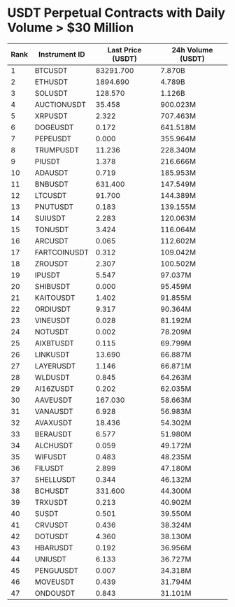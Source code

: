 # USDT Perpetual Contracts with Daily Volume > $30 Million

| Rank | Instrument ID | Last Price (USDT) | 24h Volume (USDT) |
|------|---------------|-------------------|-------------------|
| 1 | BTCUSDT | 83291.700 | 7.870B |
| 2 | ETHUSDT | 1894.690 | 4.789B |
| 3 | SOLUSDT | 128.570 | 1.126B |
| 4 | AUCTIONUSDT | 35.458 | 900.023M |
| 5 | XRPUSDT | 2.322 | 707.463M |
| 6 | DOGEUSDT | 0.172 | 641.518M |
| 7 | PEPEUSDT | 0.000 | 355.964M |
| 8 | TRUMPUSDT | 11.236 | 228.340M |
| 9 | PIUSDT | 1.378 | 216.666M |
| 10 | ADAUSDT | 0.719 | 185.953M |
| 11 | BNBUSDT | 631.400 | 147.549M |
| 12 | LTCUSDT | 91.700 | 144.389M |
| 13 | PNUTUSDT | 0.183 | 139.155M |
| 14 | SUIUSDT | 2.283 | 120.063M |
| 15 | TONUSDT | 3.424 | 116.064M |
| 16 | ARCUSDT | 0.065 | 112.602M |
| 17 | FARTCOINUSDT | 0.312 | 109.042M |
| 18 | ZROUSDT | 2.307 | 100.502M |
| 19 | IPUSDT | 5.547 | 97.037M |
| 20 | SHIBUSDT | 0.000 | 95.459M |
| 21 | KAITOUSDT | 1.402 | 91.855M |
| 22 | ORDIUSDT | 9.317 | 90.364M |
| 23 | VINEUSDT | 0.028 | 81.192M |
| 24 | NOTUSDT | 0.002 | 78.209M |
| 25 | AIXBTUSDT | 0.115 | 69.799M |
| 26 | LINKUSDT | 13.690 | 66.887M |
| 27 | LAYERUSDT | 1.146 | 66.871M |
| 28 | WLDUSDT | 0.845 | 64.263M |
| 29 | AI16ZUSDT | 0.202 | 62.035M |
| 30 | AAVEUSDT | 167.030 | 58.663M |
| 31 | VANAUSDT | 6.928 | 56.983M |
| 32 | AVAXUSDT | 18.436 | 54.302M |
| 33 | BERAUSDT | 6.577 | 51.980M |
| 34 | ALCHUSDT | 0.059 | 49.172M |
| 35 | WIFUSDT | 0.483 | 48.235M |
| 36 | FILUSDT | 2.899 | 47.180M |
| 37 | SHELLUSDT | 0.344 | 46.132M |
| 38 | BCHUSDT | 331.600 | 44.300M |
| 39 | TRXUSDT | 0.213 | 40.902M |
| 40 | SUSDT | 0.501 | 39.550M |
| 41 | CRVUSDT | 0.436 | 38.324M |
| 42 | DOTUSDT | 4.360 | 38.130M |
| 43 | HBARUSDT | 0.192 | 36.956M |
| 44 | UNIUSDT | 6.133 | 36.727M |
| 45 | PENGUUSDT | 0.007 | 34.318M |
| 46 | MOVEUSDT | 0.439 | 31.794M |
| 47 | ONDOUSDT | 0.843 | 31.101M |
